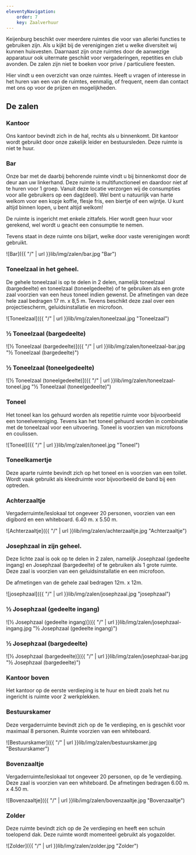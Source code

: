 ```yaml
---
eleventyNavigation:
    order: 7
    key: Zaalverhuur
---
```


Keijenburg beschikt over meerdere ruimtes die voor van allerlei functies te gebruiken zijn. Als u kijkt bij de verenigingen ziet u welke diversiteit wij kunnen huisvesten. Daarnaast zijn onze ruimtes door de aanwezige apparatuur ook uitermate geschikt voor vergaderingen, repetities en club avonden. De zalen zijn niet te boeken voor prive / particuliere feesten.

Hier vindt u een overzicht van onze ruimtes.
Heeft u vragen of interesse in het huren van een van de ruimtes, eenmalig, of frequent, neem dan contact met ons op voor de prijzen en mogelijkheden.

## De zalen

### Kantoor
Ons kantoor bevindt zich in de hal, rechts als u binnenkomt. Dit kantoor wordt gebruikt door onze zakelijk leider en bestuursleden. Deze ruimte is niet te huur.

### Bar
Onze bar met de daarbij behorende ruimte vindt u bij binnenkomst door de deur aan uw linkerhand. Deze ruimte is multifunctioneel en daardoor niet af te huren voor 1 groep. Vanuit deze locatie verzorgen wij de consumpties voor alle gebruikers op een dag(deel). Wel bent u natuurlijk van harte welkom voor een kopje koffie, flesje fris, een biertje of een wijntje. U kunt altijd binnen lopen, u bent altijd welkom!

De ruimte is ingericht met enkele zittafels. Hier wordt geen huur voor gerekend, wel wordt u geacht een consumptie te nemen.

Tevens staat in deze ruimte ons biljart, welke door vaste verenigingen wordt gebruikt.

![Bar]({{ "/" | url }}lib/img/zalen/bar.jpg "Bar")

### Toneelzaal in het geheel.
De gehele toneelzaal is op te delen in 2 delen, namelijk toneelzaal (bargedeelte) en toneelzaal (toneelgedeelte) of te gebruiken als een grote zaal voorzien van een heus toneel indien gewenst. De afmetingen van deze hele zaal bedragen 17 m. x 8,5 m.
Tevens beschikt deze zaal over een projectiescherm, geluidsinstallatie en microfoon.

![Toneelzaal]({{ "/" | url }}lib/img/zalen/toneelzaal.jpg "Toneelzaal")

### ½ Toneelzaal (bargedeelte)

![½ Toneelzaal (bargedeelte)]({{ "/" | url }}lib/img/zalen/toneelzaal-bar.jpg "½ Toneelzaal (bargedeelte)")

### ½ Toneelzaal (toneelgedeelte)

![½ Toneelzaal (toneelgedeelte)]({{ "/" | url }}lib/img/zalen/toneelzaal-toneel.jpg "½ Toneelzaal (toneelgedeelte)")

### Toneel
Het toneel kan los gehuurd worden als repetitie ruimte voor bijvoorbeeld een toneelvereniging. Tevens kan het toneel gehuurd worden in combinatie met de toneelzaal voor een uitvoering.
Toneel is voorzien van microfoons en coulissen.

![Toneel]({{ "/" | url }}lib/img/zalen/toneel.jpg "Toneel")

### Toneelkamertje
Deze aparte ruimte bevindt zich op het toneel en is voorzien van een toilet. Wordt vaak gebruikt als kleedruimte voor bijvoorbeeld de band bij een optreden.

### Achterzaaltje
Vergaderruimte/leslokaal tot ongeveer 20 personen, voorzien van een digibord en een whiteboard. 6.40 m. x 5.50 m.

![Achterzaaltje]({{ "/" | url }}lib/img/zalen/achterzaaltje.jpg "Achterzaaltje")

### Josephzaal in zijn geheel.
Deze lichte zaal is ook op te delen in 2 zalen, namelijk Josephzaal (gedeelte ingang) en Josephzaal (bargedeelte) of te gebruiken als 1 grote ruimte. Deze zaal is voorzien van een geluidsinstallatie en een microfoon.

De afmetingen van de gehele zaal bedragen 12m. x 12m.

![josephzaal]({{ "/" | url }}lib/img/zalen/josephzaal.jpg "josephzaal")

### ½ Josephzaal (gedeelte ingang)

![½ Josephzaal (gedeelte ingang)]({{ "/" | url }}lib/img/zalen/josephzaal-ingang.jpg "½ Josephzaal (gedeelte ingang)")

### ½ Josephzaal (bargedeelte)

![½ Josephzaal (bargedeelte)]({{ "/" | url }}lib/img/zalen/josephzaal-bar.jpg "½ Josephzaal (bargedeelte)")

### Kantoor boven
Het kantoor op de eerste verdieping is te huur en biedt zoals het nu ingericht is ruimte voor 2 werkplekken.

### Bestuurskamer
Deze vergaderruimte bevindt zich op de 1e verdieping, en is geschikt voor maximaal 8 personen. Ruimte voorzien van een whiteboard.

![Bestuurskamer]({{ "/" | url }}lib/img/zalen/bestuurskamer.jpg "Bestuurskamer")

### Bovenzaaltje
Vergaderruimte/leslokaal tot ongeveer 20 personen, op de 1e verdieping. Deze zaal is voorzien van een whiteboard. De afmetingen bedragen 6.00 m. x 4.50 m.

![Bovenzaaltje]({{ "/" | url }}lib/img/zalen/bovenzaaltje.jpg "Bovenzaaltje")

### Zolder
Deze ruimte bevindt zich op de 2e verdieping en heeft een schuin toelopend dak. Deze ruimte wordt momenteel gebruikt als yogazolder.

![Zolder]({{ "/" | url }}lib/img/zalen/zolder.jpg "Zolder")
